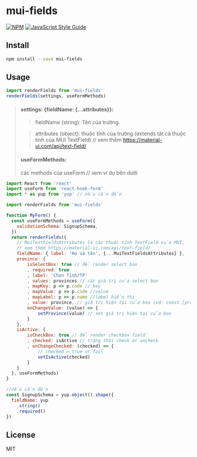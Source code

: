 # mui-fields

> 

[![NPM](https://img.shields.io/npm/v/mui-fields.svg)](https://www.npmjs.com/package/mui-fields) [![JavaScript Style Guide](https://img.shields.io/badge/code_style-standard-brightgreen.svg)](https://standardjs.com)

## Install

```bash
npm install --save mui-fields
```

## Usage
```js
import renderFields from 'mui-fields'
renderFields(settings, useFormMethods)
```

> #### settings: {fieldName: {...attributes}}: 
>> fieldName (string): Tên của trường.
>
>> attributes (object): thuộc tính của trường (extends tât cả thuộc tính của MUI TextField) // xem thêm https://material-ui.com/api/text-field/
>
> #### useFormMethods:
> các methods của useForm // xem ví dụ bên dưới 

```jsx
import React from 'react'
import useForm from 'react-hook-form'
import * as yup from 'yup' // nếu cần đến

import renderFields from 'mui-fields'

function MyForm() {
  const useFormMethods = useForm({
    validationSchema: SignupSchema,
  })
  return renderFields({
    // MuiTextFieldsAttributes là các thuộc tính TextField của MUI,
    // xem thêm https://material-ui.com/api/text-field/
    fieldName: { label: 'Họ và tên', {...MuiTextFieldsAttributes} },
    province: {
        isSelectBox: true // để render select box
        , required: true
        , label: 'Chọn Tỉnh/TP'
        , values: provinces // các giá trị của select box
        , mapKey: p => p.code // key
        , mapValue: p => p.code //value
        , mapLabel: p => p.name //label hiển thị
        , value: province, // giá trị hiện tại của box (vd: const [province, setProvince] = useState(null))
        onChangeValue: (value) => {
            setProvince(value) // set giá trị hiện tại của box 
        }
    },
    isActive: {
        isCheckBox: true // để render checkbox field
        , checked: isActive // trạng thái check or uncheck
        , onChangeChecked: (checked) => {
            // checked = true or fail
            setIsActive(checked)
        }
    }
  }, useFormMethods)
}

//nếu cần đến
const SignupSchema = yup.object().shape({
  fieldName: yup
    .string()
    .required()
})
```


## License

MIT
